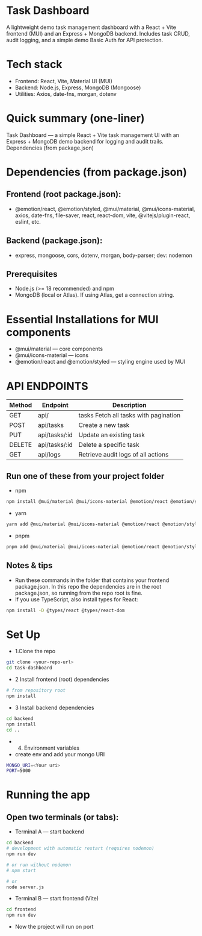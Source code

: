 # Task Dashboard
A lightweight demo task management dashboard with a React + Vite frontend (MUI) and an Express + MongoDB backend. Includes task CRUD, audit logging, and a simple demo Basic Auth for API protection.

# Tech stack

- Frontend: React, Vite, Material UI (MUI)
- Backend: Node.js, Express, MongoDB (Mongoose)
- Utilities: Axios, date-fns, morgan, dotenv

# Quick summary (one-liner)
Task Dashboard — a simple React + Vite task management UI with an Express + MongoDB demo backend for logging and audit trails.
Dependencies (from package.json)

# Dependencies (from package.json)

## Frontend (root package.json):
- @emotion/react, @emotion/styled, @mui/material, @mui/icons-material, axios, date-fns, file-saver, react, react-dom, vite, @vitejs/plugin-react, eslint, etc.
## Backend (package.json):
- express, mongoose, cors, dotenv, morgan, body-parser; dev: nodemon

## Prerequisites
- Node.js (>= 18 recommended) and npm
- MongoDB (local or Atlas). If using Atlas, get a connection string.

# Essential Installations for MUI components 
- @mui/material — core components
- @mui/icons-material — icons
- @emotion/react and @emotion/styled — styling engine used by MUI

# API ENDPOINTS

| Method | Endpoint | Description |
|--------|----------|-------------|
|  GET	 | api/    | tasks	Fetch all tasks with pagination |
|  POST	 |api/tasks	| Create a new task
| PUT	   | api/tasks/:id |	Update an existing task |
| DELETE | api/tasks/:id | Delete a specific task |
|  GET	  | api/logs	| Retrieve audit logs of all actions |

## Run one of these from your project folder
- npm
```bash
npm install @mui/material @mui/icons-material @emotion/react @emotion/styled
```
- yarn
```bash
yarn add @mui/material @mui/icons-material @emotion/react @emotion/styled
```
- pnpm
```bash
pnpm add @mui/material @mui/icons-material @emotion/react @emotion/styled
```

## Notes & tips

- Run these commands in the folder that contains your frontend package.json. In this repo the dependencies are in the root package.json, so running from the repo root is fine.
- If you use TypeScript, also install types for React:
```bash
npm install -D @types/react @types/react-dom
```
# Set Up 

- 1.Clone the repo
```bash
git clone <your-repo-url>
cd task-dashboard
```
- 2 Install frontend (root) dependencies
```bash
# from repository root
npm install
```
- 3 Install backend dependencies
```bash
cd backend
npm install
cd ..
```
- 4. Environment variables
- create env and add your mongo URI
```bash
MONGO_URI=<Your uri>
PORT=5000
```

# Running the app
## Open two terminals (or tabs):

-  Terminal A — start backend

```bash
cd backend
# development with automatic restart (requires nodemon)
npm run dev

# or run without nodemon
# npm start

# or 
node server.js
```
- Terminal B — start frontend (Vite)
```bash
cd frontend
npm run dev
```
- Now the project will run on port 








